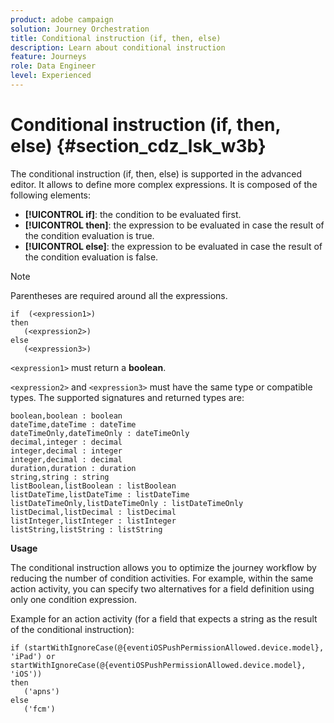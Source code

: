 ```yaml
---
product: adobe campaign
solution: Journey Orchestration
title: Conditional instruction (if, then, else)
description: Learn about conditional instruction
feature: Journeys
role: Data Engineer
level: Experienced
---
```


# Conditional instruction (if, then, else) {#section_cdz_lsk_w3b}

The conditional instruction (if, then, else) is supported in the advanced editor. It allows to define more complex expressions. It is composed of the following elements:

* **[!UICONTROL if]**: the condition to be evaluated first.
* **[!UICONTROL then]**: the expression to be evaluated in case the result of the condition evaluation is true.
* **[!UICONTROL else]**: the expression to be evaluated in case the result of the condition evaluation is false.

>[!NOTE]
>
>Parentheses are required around all the expressions.

   ```
   if  (<expression1>)
   then
      (<expression2>)
   else
      (<expression3>)
   ```

`<expression1>` must return a **boolean**.

`<expression2>` and `<expression3>` must have the same type or compatible types. The supported signatures and returned types are:

   ```
   boolean,boolean : boolean
   dateTime,dateTime : dateTime
   dateTimeOnly,dateTimeOnly : dateTimeOnly
   decimal,integer : decimal
   integer,decimal : integer
   integer,decimal : decimal
   duration,duration : duration
   string,string : string
   listBoolean,listBoolean : listBoolean
   listDateTime,listDateTime : listDateTime
   listDateTimeOnly,listDateTimeOnly : listDateTimeOnly
   listDecimal,listDecimal : listDecimal
   listInteger,listInteger : listInteger
   listString,listString : listString
   ```

**Usage**

The conditional instruction allows you to optimize the journey workflow by reducing the number of condition activities. For example, within the same action activity, you can specify two alternatives for a field definition using only one condition expression.

Example for an action activity (for a field that expects a string as the result of the conditional instruction):

   ```
   if (startWithIgnoreCase(@{eventiOSPushPermissionAllowed.device.model}, 'iPad') or startWithIgnoreCase(@{eventiOSPushPermissionAllowed.device.model}, 'iOS'))
   then
      ('apns')
   else
      ('fcm')
   ```
